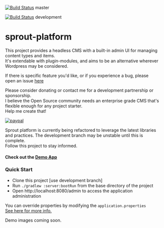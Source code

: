 [![Build Status](https://travis-ci.org/savantly-net/sprout-platform.svg?branch=master)](https://travis-ci.org/savantly-net/sprout-platform)  master

[![Build Status](https://travis-ci.org/savantly-net/sprout-platform.svg?branch=development)](https://travis-ci.org/savantly-net/sprout-platform)  development


# sprout-platform  

This project provides a headless CMS with a built-in admin UI for managing content types and items.  
It's extendable with plugin-modules, and aims to be an alternative wherever Wordpress may be considered.  

If there is specific feature you'd like, or if you experience a bug, please open an issue [here](https://github.com/savantly-net/sprout-platform/issues)  

Please consider donating or contact me for a development partnership or sponsorship.  
I believe the Open Source community needs an enterprise grade CMS that's flexible enough for any project starter.  
Help me create that! 

[![paypal](https://www.paypalobjects.com/en_US/i/btn/btn_donateCC_LG.gif)](https://paypal.me/Savantly)  

Sprout platform is currently being refactored to leverage the latest libraries and practices. 
The development branch may be unstable until this is complete.  
Follow this project to stay informed.  

#### Check out the [Demo App](https://sprout-garden.herokuapp.com/)


### Quick Start  
- Clone this project [use development branch]  
- Run `./gradlew :server:bootRun` from the base directory of the project  
- Open http://localhost:8080/admin to access the application administration  

You can override properties by modifying the `application.properties`    
[See here for more info.](./src/main/resources/)  

Demo images coming soon.
